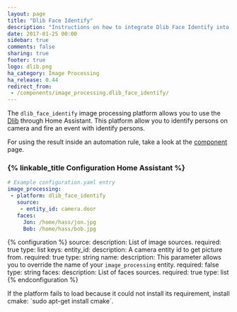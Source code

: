 ```yaml
---
layout: page
title: "Dlib Face Identify"
description: "Instructions on how to integrate Dlib Face Identify into Home Assistant."
date: 2017-01-25 00:00
sidebar: true
comments: false
sharing: true
footer: true
logo: dlib.png
ha_category: Image Processing
ha_release: 0.44
redirect_from:
 - /components/image_processing.dlib_face_identify/
---
```


The `dlib_face_identify` image processing platform allows you to use the [Dlib](http://www.dlib.net/) through Home Assistant. This platform allow you to identify persons on camera and fire an event with identify persons.

For using the result inside an automation rule, take a look at the [component](/components/image_processing/) page.

### {% linkable_title Configuration Home Assistant %}

```yaml
# Example configuration.yaml entry
image_processing:
 - platform: dlib_face_identify
   source:
    - entity_id: camera.door
   faces:
     Jon: /home/hass/jon.jpg
     Bob: /home/hass/bob.jpg
```

{% configuration %}
source:
  description: List of image sources.
  required: true
  type: list
  keys:
    entity_id:
      description: A camera entity id to get picture from.
      required: true
      type: string
    name:
      description: This parameter allows you to override the name of your `image_processing` entity.
      required: false
      type: string
faces:
  description: List of faces sources.
  required: true
  type: list
{% endconfiguration %}

<p class='note'>
If the platform fails to load because it could not install its requirement, install cmake: `sudo apt-get install cmake`.
</p>
